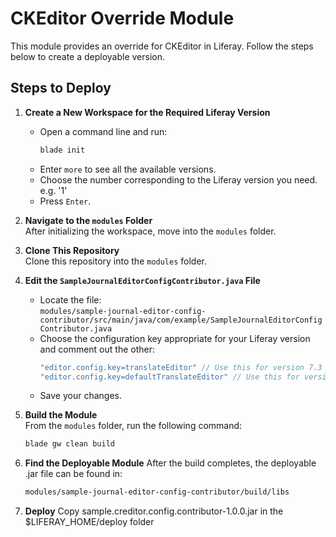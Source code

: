 # CKEditor Override Module

This module provides an override for CKEditor in Liferay. Follow the steps below to create a deployable version.

## Steps to Deploy

1. **Create a New Workspace for the Required Liferay Version**  
   - Open a command line and run:
     ```bash
     blade init
     ```
   - Enter `more` to see all the available versions.
   - Choose the number corresponding to the Liferay version you need. e.g. '1'
   - Press `Enter`.

2. **Navigate to the `modules` Folder**  
   After initializing the workspace, move into the `modules` folder.

3. **Clone This Repository**  
   Clone this repository into the `modules` folder.

4. **Edit the `SampleJournalEditorConfigContributor.java` File**  
   - Locate the file:  
     `modules/sample-journal-editor-config-contributor/src/main/java/com/example/SampleJournalEditorConfigContributor.java`
   - Choose the configuration key appropriate for your Liferay version and comment out the other:
     ```java
     "editor.config.key=translateEditor" // Use this for version 7.3
     "editor.config.key=defaultTranslateEditor" // Use this for version 7.4+
     ```
   - Save your changes.

5. **Build the Module**  
   From the `modules` folder, run the following command:
   ```bash
   blade gw clean build
   ```

6. **Find the Deployable Module**
   After the build completes, the deployable .jar file can be found in:
   ```bash
   modules/sample-journal-editor-config-contributor/build/libs
   ```

7. **Deploy**
   Copy sample.creditor.config.contributor-1.0.0.jar in the $LIFERAY_HOME/deploy folder
